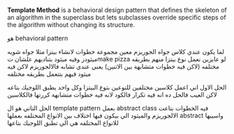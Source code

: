 **Template Method** is a behavioral design pattern that defines the skeleton of an algorithm in the superclass but lets subclasses override specific steps of the algorithm without changing its structure.

هو behavioral pattern 

لما يكون عندي كلاس جواه الجوريزم معين مجموعة خطوات لانشاء بيتزا مثلا
جواه شويه ميثودز وفيه ميثود بتناديهم علشان تmake pizza
لو عايزين نعمل نوع بيتزا منهم بطريقه مختلفه (لاكن فيه خطوات متشابهة بين الاتنين)
يعني عندي تشابه فالالجوريزم لاكن فيه ميثود فيهم بتتعمل بطريقه مختلفه

الحل الاول اني اعمل كلاسين مختلفين للنوعين بتوع البيتزا وكل واحد يطبق اللوجيك بتاعه 
لاكن العيب فالحل ده انه فيه تكرار فالكود 
لانه فيه خطوات متشابهة كررتها فالكلاسين

الحل التاني هو ال template pattern 
بعمل abstract class فيه الخطوات بتاعت الالجوريزم 
والميثود الي بيكون فيها اختلاف بين الانواع المختلفه 
بعملها abstract واسيبها للانواع المختلفه هي الي تطبق اللوجيك بتاعها 

